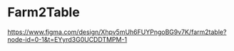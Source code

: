 # Farm2Table
https://www.figma.com/design/Xhpv5mUh6FUYPngoBG9v7K/farm2table?node-id=0-1&t=EYyrd3G0UCDDTMPM-1
